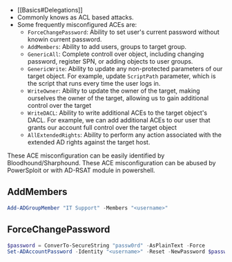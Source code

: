 - [[Basics#Delegations]]
- Commonly knows as ACL based attacks.
- Some frequently misconfigured ACEs are:
	- `ForceChangePassword`: Ability to set user's current password without knowin current password.
	- `AddMembers`: Ability to add users, groups to target group.
	- `GenericAll`: Complete controll over object, including changing password, register SPN, or adding objects to user groups.
	- `GenericWrite`: Ability to update any non-protected parameters of our target object. For example, update `ScriptPath` parameter, which is the script that runs every time the user logs in.
	- `WriteOwner`: Ability to update the owner of the target, making ourselves the owner of the target, allowing us to gain additional control over the target
	- `WriteDACL`: Ability to write additional ACEs to the target object's DACL. For example, we can add additional ACEs to our user that grants our account full control over the target object
	- `AllExtendedRights`: Ability to perform any action associated with the extended AD rights against the target host.

These ACE misconfiguration can be easily identified by Bloodhound/Sharphound.
These ACE misconfiguration can be abused by PowerSploit or with AD-RSAT module in powershell.

## AddMembers
```powershell
Add-ADGroupMember "IT Support" -Members "<username>"
```
## ForceChangePassword
```powershell
$password = ConverTo-SecureString "passw0rd" -AsPlainText -Force
Set-ADAccountPassword -Identity "<username>" -Reset -NewPassword $password
```
